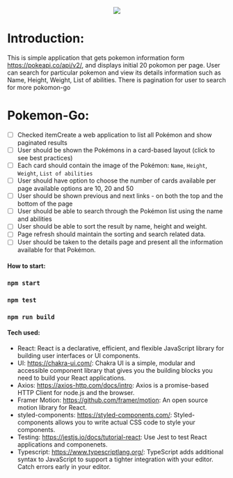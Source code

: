 
<p align="center">
  <img src="https://upload.wikimedia.org/wikipedia/commons/thumb/9/98/International_Pok%C3%A9mon_logo.svg/1920px-International_Pok%C3%A9mon_logo.svg.png">
</p>

# Introduction:

This is simple application that gets pokemon information form https://pokeapi.co/api/v2/,  and displays initial 20 pokomon per page. 
User can search for particular pokemon and view its details information such as Name, Height, Weight, List of abilities. 
There is pagination for user to search for more pokomon-go

# Pokemon-Go: 

- [ ] Checked itemCreate a web application to list all Pokémon and show paginated results
- [ ] User should be shown the Pokémons in a card-based layout (click to see best practices)
- [ ] Each card should contain the image of the Pokémon: `Name`, `Height`, `Weight`, `List of abilities`
- [ ] User should have option to choose the number of cards available per page available options are 10, 20 and 50
- [ ] User should be shown previous and next links - on both the top and the bottom of the page
- [ ] User should be able to search through the Pokémon list using the name and abilities
- [ ] User should be able to sort the result by name, height and weight.
- [ ] Page refresh should maintain the sorting and search related data.
- [ ] User should be taken to the details page and present all the information available for that Pokémon. 

#### How to start:

### `npm start`
### `npm test`
### `npm run build`

#### Tech used:

- React: React is a declarative, efficient, and flexible JavaScript library for building user interfaces or UI components. 
- UI: https://chakra-ui.com/: Chakra UI is a simple, modular and accessible component library that gives you the building blocks you need to build your React applications.
- Axios: https://axios-http.com/docs/intro: Axios is a promise-based HTTP Client for node.js and the browser. 
- Framer Motion: https://github.com/framer/motion: An open source motion library for React.
- styled-components: https://styled-components.com/: Styled-components allows you to write actual CSS code to style your components.
- Testing: https://jestjs.io/docs/tutorial-react: Use Jest to test React applications and componenets.
- Typescript: https://www.typescriptlang.org/: TypeScript adds additional syntax to JavaScript to support a tighter integration with your editor. Catch errors early in your editor.
